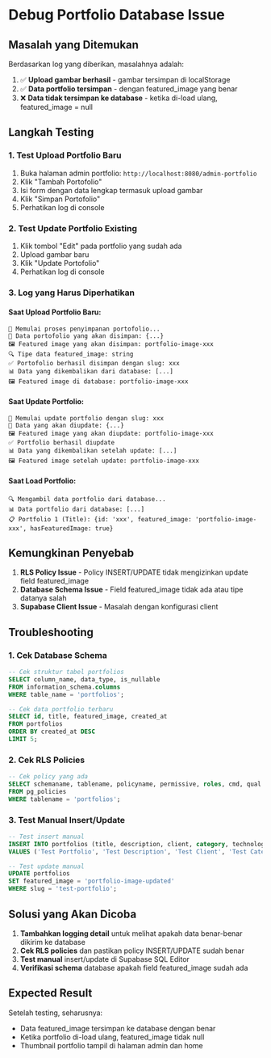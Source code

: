 # Debug Portfolio Database Issue

## Masalah yang Ditemukan

Berdasarkan log yang diberikan, masalahnya adalah:

1. ✅ **Upload gambar berhasil** - gambar tersimpan di localStorage
2. ✅ **Data portfolio tersimpan** - dengan featured_image yang benar
3. ❌ **Data tidak tersimpan ke database** - ketika di-load ulang, featured_image = null

## Langkah Testing

### 1. Test Upload Portfolio Baru
1. Buka halaman admin portfolio: `http://localhost:8080/admin-portfolio`
2. Klik "Tambah Portofolio"
3. Isi form dengan data lengkap termasuk upload gambar
4. Klik "Simpan Portofolio"
5. Perhatikan log di console

### 2. Test Update Portfolio Existing
1. Klik tombol "Edit" pada portfolio yang sudah ada
2. Upload gambar baru
3. Klik "Update Portofolio"
4. Perhatikan log di console

### 3. Log yang Harus Diperhatikan

#### Saat Upload Portfolio Baru:
```
🚀 Memulai proses penyimpanan portofolio...
📝 Data portofolio yang akan disimpan: {...}
🖼️ Featured image yang akan disimpan: portfolio-image-xxx
🔍 Tipe data featured_image: string
✅ Portofolio berhasil disimpan dengan slug: xxx
📊 Data yang dikembalikan dari database: [...]
🖼️ Featured image di database: portfolio-image-xxx
```

#### Saat Update Portfolio:
```
🔄 Memulai update portfolio dengan slug: xxx
📝 Data yang akan diupdate: {...}
🖼️ Featured image yang akan diupdate: portfolio-image-xxx
✅ Portfolio berhasil diupdate
📊 Data yang dikembalikan setelah update: [...]
🖼️ Featured image setelah update: portfolio-image-xxx
```

#### Saat Load Portfolio:
```
🔍 Mengambil data portfolio dari database...
📊 Data portfolio dari database: [...]
📋 Portfolio 1 (Title): {id: 'xxx', featured_image: 'portfolio-image-xxx', hasFeaturedImage: true}
```

## Kemungkinan Penyebab

1. **RLS Policy Issue** - Policy INSERT/UPDATE tidak mengizinkan update field featured_image
2. **Database Schema Issue** - Field featured_image tidak ada atau tipe datanya salah
3. **Supabase Client Issue** - Masalah dengan konfigurasi client

## Troubleshooting

### 1. Cek Database Schema
```sql
-- Cek struktur tabel portfolios
SELECT column_name, data_type, is_nullable 
FROM information_schema.columns 
WHERE table_name = 'portfolios';

-- Cek data portfolio terbaru
SELECT id, title, featured_image, created_at 
FROM portfolios 
ORDER BY created_at DESC 
LIMIT 5;
```

### 2. Cek RLS Policies
```sql
-- Cek policy yang ada
SELECT schemaname, tablename, policyname, permissive, roles, cmd, qual 
FROM pg_policies 
WHERE tablename = 'portfolios';
```

### 3. Test Manual Insert/Update
```sql
-- Test insert manual
INSERT INTO portfolios (title, description, client, category, technologies, featured_image, status, featured, slug, created_at, updated_at)
VALUES ('Test Portfolio', 'Test Description', 'Test Client', 'Test Category', ARRAY['React'], 'portfolio-image-test', 'published', false, 'test-portfolio', NOW(), NOW());

-- Test update manual
UPDATE portfolios 
SET featured_image = 'portfolio-image-updated' 
WHERE slug = 'test-portfolio';
```

## Solusi yang Akan Dicoba

1. **Tambahkan logging detail** untuk melihat apakah data benar-benar dikirim ke database
2. **Cek RLS policies** dan pastikan policy INSERT/UPDATE sudah benar
3. **Test manual** insert/update di Supabase SQL Editor
4. **Verifikasi schema** database apakah field featured_image sudah ada

## Expected Result

Setelah testing, seharusnya:
- Data featured_image tersimpan ke database dengan benar
- Ketika portfolio di-load ulang, featured_image tidak null
- Thumbnail portfolio tampil di halaman admin dan home

